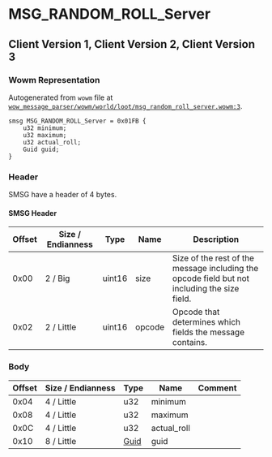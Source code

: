 # MSG_RANDOM_ROLL_Server

## Client Version 1, Client Version 2, Client Version 3

### Wowm Representation

Autogenerated from `wowm` file at [`wow_message_parser/wowm/world/loot/msg_random_roll_server.wowm:3`](https://github.com/gtker/wow_messages/tree/main/wow_message_parser/wowm/world/loot/msg_random_roll_server.wowm#L3).
```rust,ignore
smsg MSG_RANDOM_ROLL_Server = 0x01FB {
    u32 minimum;
    u32 maximum;
    u32 actual_roll;
    Guid guid;
}
```
### Header

SMSG have a header of 4 bytes.

#### SMSG Header

| Offset | Size / Endianness | Type   | Name   | Description |
| ------ | ----------------- | ------ | ------ | ----------- |
| 0x00   | 2 / Big           | uint16 | size   | Size of the rest of the message including the opcode field but not including the size field.|
| 0x02   | 2 / Little        | uint16 | opcode | Opcode that determines which fields the message contains.|

### Body

| Offset | Size / Endianness | Type | Name | Comment |
| ------ | ----------------- | ---- | ---- | ------- |
| 0x04 | 4 / Little | u32 | minimum |  |
| 0x08 | 4 / Little | u32 | maximum |  |
| 0x0C | 4 / Little | u32 | actual_roll |  |
| 0x10 | 8 / Little | [Guid](../types/packed-guid.md) | guid |  |

